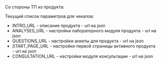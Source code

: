 Со стороны ТП из продукта:

Текущий список параметров для чекапов:

- INTRO_URL -  описание продукта   - url на json
- ANALYSES_URL - настройки лабораторного модуля продукта - url на json
- QUESTIONS_URL - настройки анкеты для продукта - url на json
- START_PAGE_URL - настройки первой страницы активного продукта - url на json
- CONSULTATION_URL - настройки  модуля консультации - url на json


 
